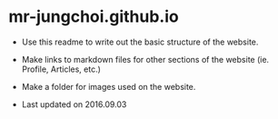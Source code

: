 # mr-jungchoi.github.io

* Use this readme to write out the basic structure of the website.
* Make links to markdown files for other sections of the website (ie. Profile, Articles, etc.)
* Make a folder for images used on the website.

* Last updated on 2016.09.03